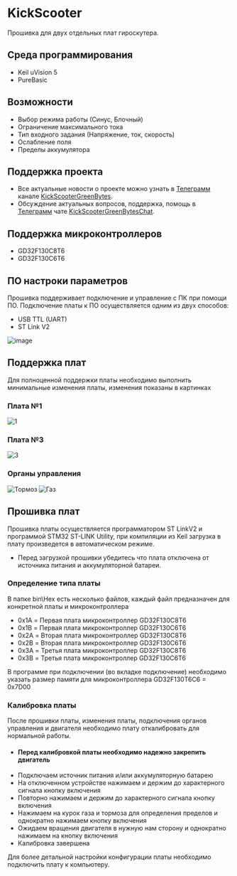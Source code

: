 # KickScooter

Прошивка для двух отдельных плат гироскутера.

## Среда программирования
* Keil uVision 5
* PureBasic

## Возможности
* Выбор режима работы (Синус, Блочный)
* Ограничение максимального тока
* Тип входного задания (Напряжение, ток, скорость)
* Ослабление поля
* Пределы аккумулятора

## Поддержка проекта
* Все актуальные новости о проекте можно узнать в [Телеграмм](https://t.me/kickscootergreenbytes) канале [KickScooterGreenBytes](https://t.me/kickscootergreenbytes).
* Обсуждение актуальных вопросов, поддержка, помощь в [Телеграмм](https://t.me/kickscootergreenbyteschat) чате [KickScooterGreenBytesChat](https://t.me/kickscootergreenbyteschat).

## Поддержка микроконтроллеров
* GD32F130C8T6
* GD32F130C6T6

## ПО настроки параметров

Прошивка поддерживает подключение и управление с ПК при помощи ПО.
Подключение платы к ПО осуществляется одним из двух способов:
* USB TTL (UART)
* ST Link V2

![image](https://user-images.githubusercontent.com/26708521/199352272-a9f15ab4-c299-4762-85b6-0bc0387e5ff7.png)

## Поддержка плат
Для полноценной поддержки платы необходимо выполнить минимальные изменения платы, изменения показаны в картинках
### Плата №1
![1](https://sun9-84.userapi.com/impg/5SXeSNaMzodqguP0dNTbCvyAMhvdGz1p_XtkLg/Cmp-4AYB1xM.jpg?size=1280x823&quality=96&sign=206d82daabf53f4df6479608b14fd579&type=album)
### Плата №3
![3](https://sun9-85.userapi.com/impg/-Oo03WbO33WaLMrroqLN0_uC7O8S0LyBlMnPMQ/5zxsmXROUe0.jpg?size=1253x882&quality=96&sign=ded97e2cb80f117727760b723d7192bb&type=album)
### Органы управления
![Тормоз](https://sun9-39.userapi.com/impg/Rg4Y0EVmBSHs-MAk0PJ57moxgGaHBhT9asDBig/0zXGYG4Y1fA.jpg?size=1130x698&quality=96&sign=94c8e4864a59dfbd5ff2782a836d0c9c&type=album)
![Газ](https://sun9-43.userapi.com/impg/XtbTdIYMpE13m8X2iQ1LtLkc-vMqbJ0SBVnJlQ/uwUWNvQVMhI.jpg?size=835x516&quality=96&sign=86b033c0b2691c392629924353d61860&type=album)

## Прошивка плат
Прошивка платы осуществляется программатором ST LinkV2 и программой STM32 ST-LINK Utility, при компиляции из Keil загрузка в плату произведется в автоматическом режиме.

* Перед загрузкой прошивки убедитесь что плата отключена от источника питания и аккумуляторной батареи.

### Определение типа платы
В папке bin\Hex есть несколько файлов, каждый файл предназначен для конкретной платы и микроконтроллера

* 0x1A = Первая плата микроконтроллер GD32F130C8T6
* 0x1B = Первая плата микроконтроллер GD32F130C6T6
* 0x2A = Вторая плата микроконтроллер GD32F130C8T6
* 0x2B = Вторая плата микроконтроллер GD32F130C6T6
* 0x3A = Третья плата микроконтроллер GD32F130C8T6
* 0x3B = Третья плата микроконтроллер GD32F130C6T6

В программе при подключении (во вкладке подключение) необходимо указать размер памяти для микроконтроллера GD32F130T6C6 = 0x7D00

### Калибровка платы
После прошивки платы, изменения платы, подключения органов управления и двигателя необходимо плату откалибровать для нормальной работы.

* #### Перед калибровкой платы необходимо надежно закрепить двигатель
* Подключаем источник питания и/или аккумуляторную батарею
* На отключенном устройстве нажимаем и держим до характерного сигнала кнопку включения
* Повторно нажимаем и держим до характерного сигнала кнопку включения
* Нажимаем на курок газа и тормоза для определения пределов и однократно нажимаем кнопку включения
* Ожидаем вращения двигателя в нужную нам сторону и однократно нажимаем на кнопку включения
* Калибровка завершена

Для более детальной настройки конфигурации платы необходимо подключить плату к компьютеру.

